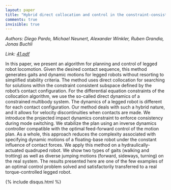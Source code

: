 ```yaml
---
layout: paper
title: "Hybrid direct collocation and control in the constraint-consistent subspace for dynamic legged robot locomotion"
comments: true
invisible: true
---
```


<p class="text-left"><i>Authors: Diego Pardo, Michael Neunert, Alexander Winkler, Ruben Grandia, Jonas Buchli</i></p>
<p class="text-left"><i>Link: <a href="https://storage.googleapis.com/rss2017-papers/41.pdf">41.pdf</a></i></p>

In this paper, we present an algorithm for planning and control of legged robot locomotion. Given the desired contact sequence, this method generates gaits and dynamic motions for legged robots without resorting to simplified stability criteria. The method uses direct collocation for searching for solutions within the constraint consistent subspace defined by the robot&#8217;s contact configuration. For the differential equation constraints of the collocation algorithm, we use the so-called direct dynamics of a constrained multibody system. The dynamics of a legged robot is different for each contact configuration. Our method deals with such a hybrid nature, and it allows for velocity discontinuities when contacts are made. We introduce the projected impact dynamics constraint to enforce consistency during mode switching. We stabilize the plan using an inverse dynamics controller compatible with the optimal feed-forward control of the motion plan. As a whole, this approach reduces the complexity associated with specifying dynamic motions of a floating-base robot under the constant influence of contact forces. We apply this method on a hydraulically-actuated quadruped robot. We show two types of gaits (walking and trotting) as well as diverse jumping motions (forward, sideways, turning) on the real system. The results presented here are one of the few examples of an optimal control problem solved and satisfactorily transferred to a real torque-controlled legged robot.

{% include disqus.html %}